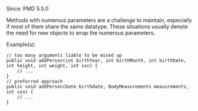 Since: PMD 5.5.0

Methods with numerous parameters are a challenge to maintain, especially if most of them share the
same datatype. These situations usually denote the need for new objects to wrap the numerous parameters.

Example(s):
```
// too many arguments liable to be mixed up
public void addPerson(int birthYear, int birthMonth, int birthDate, int height, int weight, int ssn) {
    // ...
}
// preferred approach 
public void addPerson(Date birthdate, BodyMeasurements measurements, int ssn) {
    // ...
}
```
